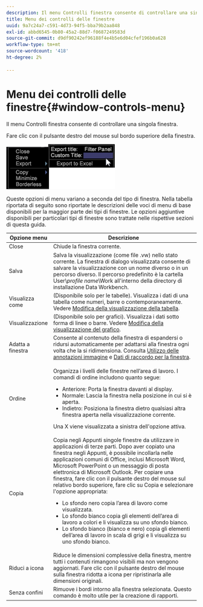 ```yaml
---
description: Il menu Controlli finestra consente di controllare una singola finestra.
title: Menu dei controlli delle finestre
uuid: 9a7c24a7-c591-4d73-94f5-bba79b2aa848
exl-id: abbd6545-0b80-45a2-88d7-f0687249583d
source-git-commit: d9df90242ef96188f4e4b5e6d04cfef196b0a628
workflow-type: tm+mt
source-wordcount: '418'
ht-degree: 2%

---
```


# Menu dei controlli delle finestre{#window-controls-menu}

Il menu Controlli finestra consente di controllare una singola finestra.

Fare clic con il pulsante destro del mouse sul bordo superiore della finestra.

![](assets/mnu_window_TitleBar.png)

Queste opzioni di menu variano a seconda del tipo di finestra. Nella tabella riportata di seguito sono riportate le descrizioni delle voci di menu di base disponibili per la maggior parte dei tipi di finestre. Le opzioni aggiuntive disponibili per particolari tipi di finestre sono trattate nelle rispettive sezioni di questa guida.

<table id="table_13ADF7B7E50E44D890768A5F9BAC8D06"> 
 <thead> 
  <tr> 
   <th colname="col1" class="entry"> Opzione menu </th> 
   <th colname="col2" class="entry"> Descrizione </th> 
  </tr> 
 </thead>
 <tbody> 
  <tr> 
   <td colname="col1"> Close </td> 
   <td colname="col2"> Chiude la finestra corrente. </td> 
  </tr> 
  <tr> 
   <td colname="col1"> Salva </td> 
   <td colname="col2">Salva la visualizzazione (come file <span class="filepath"> .vw</span>) nello stato corrente. La finestra di dialogo visualizzata consente di salvare la visualizzazione con un nome diverso o in un percorso diverso. Il percorso predefinito è la cartella User\<i>profile name</i>\Work all'interno della directory di installazione Data Workbench. </td> 
  </tr> 
  <tr> 
   <td colname="col1"> Visualizza come </td> 
   <td colname="col2">(Disponibile solo per le tabelle). Visualizza i dati di una tabella come numeri, barre o contemporaneamente. Vedere <a href="../../../home/c-get-started/c-analysis-vis/c-tables/c-chg-tbl-disp.md#concept-c515caeefce9495f88873a10dc112770"> Modifica della visualizzazione della tabella</a>. </td> 
  </tr> 
  <tr> 
   <td colname="col1"> Visualizzazione </td> 
   <td colname="col2">(Disponibile solo per grafici). Visualizza i dati sotto forma di linee o barre. Vedere <a href="../../../home/c-get-started/c-analysis-vis/c-graphs/c-chg-graph-disp.md#concept-eaba669d90f64cfa872f1397205fe2f7"> Modifica della visualizzazione del grafico</a>. </td> 
  </tr> 
  <tr> 
   <td colname="col1"> Adatta a finestra </td> 
   <td colname="col2">Consente al contenuto della finestra di espandersi o ridursi automaticamente per adattarsi alla finestra ogni volta che la si ridimensiona. Consulta <a href="../../../home/c-get-started/c-analysis-vis/c-annots/c-image-annots.md#concept-02081ed7d91c4fdcb8fc863f2a51c962"> Utilizzo delle annotazioni immagine</a> e <a href="../../../home/c-get-started/c-analysis-vis/c-tables/c-fit-data-win.md#concept-b812b1171fc240d9a4cf6d6d57f621a6"> Dati di raccordo per la finestra</a>. </td> 
  </tr> 
  <tr> 
   <td colname="col1"> Ordine </td> 
   <td colname="col2"> <p>Organizza i livelli delle finestre nell’area di lavoro. I comandi di ordine includono quanto segue: 
     <ul id="ul_90391B26719040AE8E0F80FE33B106FD"> 
      <li id="li_D1B38998C8CC452D8B642132B94F92F7">Anteriore: Porta la finestra davanti al display. </li> 
      <li id="li_71EEC709AA734924AE8740313031DF6E">Normale: Lascia la finestra nella posizione in cui si è aperta. </li> 
      <li id="li_B6489677FF5540E4BD854EE1CE504CCA">Indietro: Posiziona la finestra dietro qualsiasi altra finestra aperta nella visualizzazione corrente. </li> 
     </ul> </p> <p>Una X viene visualizzata a sinistra dell'opzione attiva. </p> </td> 
  </tr> 
  <tr> 
   <td colname="col1"> Copia </td> 
   <td colname="col2">Copia negli Appunti singole finestre da utilizzare in applicazioni di terze parti. Dopo aver copiato una finestra negli Appunti, è possibile incollarla nelle applicazioni comuni di Office, inclusi Microsoft Word, Microsoft PowerPoint o un messaggio di posta elettronica di Microsoft Outlook. Per copiare una finestra, fare clic con il pulsante destro del mouse sul relativo bordo superiore, fare clic su <span class="uicontrol"> Copia</span> e selezionare l'opzione appropriata: 
    <ul id="ul_ECCD6A70729E40998C64714E01504995"> 
     <li id="li_21D375DAE7BC4F449C8A3225296A6D26">Lo sfondo nero copia l’area di lavoro come visualizzata. </li> 
     <li id="li_1B08C688678F42948E0952EEE0BF2B30">Lo sfondo bianco copia gli elementi dell’area di lavoro a colori e li visualizza su uno sfondo bianco. </li> 
     <li id="li_86F497A2275C43B5835DEDD0A4BF76E8">Lo sfondo bianco (bianco e nero) copia gli elementi dell’area di lavoro in scala di grigi e li visualizza su uno sfondo bianco. </li> 
    </ul> </td> 
  </tr> 
  <tr> 
   <td colname="col1"> Riduci a icona </td> 
   <td colname="col2"> Riduce le dimensioni complessive della finestra, mentre tutti i contenuti rimangono visibili ma non vengono aggiornati. Fare clic con il pulsante destro del mouse sulla finestra ridotta a icona per ripristinarla alle dimensioni originali. </td> 
  </tr> 
  <tr> 
   <td colname="col1"> Senza confini </td> 
   <td colname="col2"> Rimuove i bordi intorno alla finestra selezionata. Questo comando è molto utile per la creazione di rapporti. </td> 
  </tr> 
 </tbody> 
</table>
